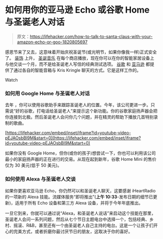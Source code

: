# 如何用你的亚马逊 Echo 或谷歌 Home 与圣诞老人对话

> 原文：<https://lifehacker.com/how-to-talk-to-santa-claus-with-your-amazon-echo-or-goo-1820805697>

感恩节来了又去，这意味着开始庆祝圣诞节(或光明节，如果你像我一样)正式安全了。 [装饰](https://lifehacker.com/how-to-keep-your-christmas-lights-tangle-free-1751130430) 上升， [圣诞音乐](https://lifehacker.com/the-holiday-party-playlist-1789580299) 在每个商店播放，现在你可以在你的智能家居设备上与他交谈一个月，而不是给圣诞老人写信的经典测试选项。 [谷歌](https://lifehacker.com/preview/google-knocks-30-off-its-home-mini-smart-speaker-for-b-1820409960) 和 [亚马逊](https://lifehacker.com/the-seven-best-things-you-can-do-with-an-amazon-echo-1766989219) 都提供了通过各自的智能音箱与 Kris Kringle 聊天的方式。它是这样工作的。

Watch

### 如何用 Google Home 与圣诞老人对话

去年 ，你可以使用谷歌助手来跟踪圣诞老人的位置。今年，该公司更进一步。只需说“好的谷歌，打电话给圣诞老人”来提示这个新功能。你的谷歌家庭扬声器会把你连接到北极。然后圣诞老人会问你几个问题，并在精灵的帮助下播放几首特别录制的歌曲。

 [https://lifehacker.com/embed/inset/iframe?id=youtube-video-pEJAOsbBl9M&start=0](https://lifehacker.com/embed/inset/iframe?id=youtube-video-pEJAOsbBl9M&start=0) 

如果你没有 Google Home，但你(或你的孩子)想尝试一下，你也可以利用该公司最小的家庭扬声器的正在进行的交易。从现在起到新年，谷歌 Home Mini 的售价仅为 30 美元(低于 50 美元)。

### 如何使用 Alexa 与圣诞老人交谈

如果你更喜欢亚马逊 Echo，你仍然可以和圣诞老人聊天，这要感谢 iHeartRadio 的一项新的 Alexa 技能。流媒体服务“即将推出”(**上午 10:33**-发布日期的细节已更新)，适用于所有 Echo 设备和第三方 Alexa 设备，并将于今年年底推出。

一旦它到来，你就可以通过说“Alexa，和圣诞老人说话”来启动这个技能在那里，圣诞老人会问一系列问题，然后从七个节日主题电台中选择一个，包括经典、乡村、摇滚、R&B，甚至还有一个由圣诞老人自己主持的电台。这是一个让孩子们开心的完美方式，或者折磨你最讨厌节日的朋友，这取决于你的喜好。